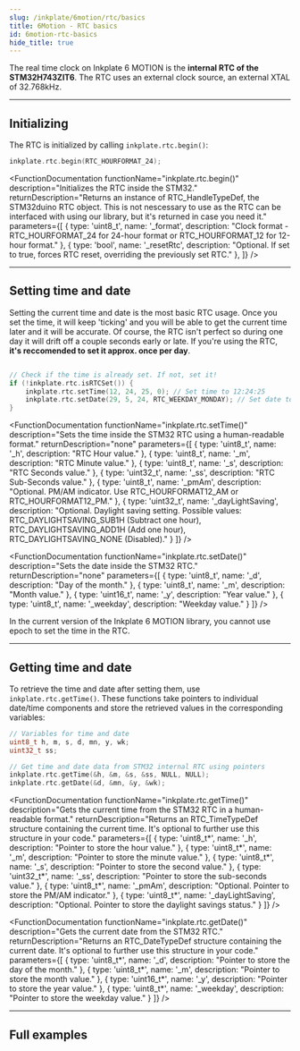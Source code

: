 ```yaml
---
slug: /inkplate/6motion/rtc/basics
title: 6Motion - RTC basics
id: 6motion-rtc-basics
hide_title: true
---
```


<SectionTitle title="RTC basics" backgroundImage="/img/rtc.png" />

The real time clock on Inkplate 6 MOTION is the **internal RTC of the STM32H743ZIT6**. The RTC uses an external clock source, an external XTAL of 32.768kHz.

---

## Initializing

The RTC is initialized by calling `inkplate.rtc.begin()`:

```cpp
inkplate.rtc.begin(RTC_HOURFORMAT_24);
```
<FunctionDocumentation
  functionName="inkplate.rtc.begin()"
  description="Initializes the RTC inside the STM32."
  returnDescription="Returns an instance of RTC_HandleTypeDef, the STM32duino RTC object. This is not nescessary to use as the RTC can be interfaced with using our library, but it's returned in case you need it."
  parameters={[
    { type: 'uint8_t', name: '_format', description: "Clock format - RTC_HOURFORMAT_24 for 24-hour format or RTC_HOURFORMAT_12 for 12-hour format." },
    { type: 'bool', name: '_resetRtc', description: "Optional. If set to true, forces RTC reset, overriding the previously set RTC." },
  ]}
/>

---

## Setting time and date

Setting the current time and date is the most basic RTC usage. Once you set the time, it will keep 'ticking' and you will be able to get the current time later and it will be accurate. Of course, the RTC isn't perfect so during one day it will drift off a couple seconds early or late. If you're using the RTC, **it's reccomended to set it approx. once per day**.

```cpp

// Check if the time is already set. If not, set it!
if (!inkplate.rtc.isRTCSet()) {
    inkplate.rtc.setTime(12, 24, 25, 0); // Set time to 12:24:25
    inkplate.rtc.setDate(29, 5, 24, RTC_WEEKDAY_MONDAY); // Set date to 29/5/2024, Monday
}
```

<FunctionDocumentation
  functionName="inkplate.rtc.isRTCSet()"
  description="Checks whether the RTC is set. If not, the RTC needs to be manually configured."
  returnDescription="Returns true if the RTC is already set, otherwise false."
/>

<FunctionDocumentation
  functionName="inkplate.rtc.setTime()"
  description="Sets the time inside the STM32 RTC using a human-readable format."
  returnDescription="none"
  parameters={[
    { type: 'uint8_t', name: '_h', description: "RTC Hour value." },
    { type: 'uint8_t', name: '_m', description: "RTC Minute value." },
    { type: 'uint8_t', name: '_s', description: "RTC Seconds value." },
    { type: 'uint32_t', name: '_ss', description: "RTC Sub-Seconds value." },
    { type: 'uint8_t', name: '_pmAm', description: "Optional. PM/AM indicator. Use RTC_HOURFORMAT12_AM or RTC_HOURFORMAT12_PM." },
    { type: 'uint32_t', name: '_dayLightSaving', description: "Optional. Daylight saving setting. Possible values: RTC_DAYLIGHTSAVING_SUB1H (Subtract one hour), RTC_DAYLIGHTSAVING_ADD1H (Add one hour), RTC_DAYLIGHTSAVING_NONE (Disabled)." }
  ]}
/>

<FunctionDocumentation
  functionName="inkplate.rtc.setDate()"
  description="Sets the date inside the STM32 RTC."
  returnDescription="none"
  parameters={[
    { type: 'uint8_t', name: '_d', description: "Day of the month." },
    { type: 'uint8_t', name: '_m', description: "Month value." },
    { type: 'uint16_t', name: '_y', description: "Year value." },
    { type: 'uint8_t', name: '_weekday', description: "Weekday value." }
  ]}
/>

<WarningBox>In the current version of the Inkplate 6 MOTION library, you cannot use epoch to set the time in the RTC.</WarningBox>

---

## Getting time and date

To retrieve the time and date after setting them, use `inkplate.rtc.getTime()`. These functions take pointers to individual date/time components and store the retrieved values in the corresponding variables:

```cpp
// Variables for time and date
uint8_t h, m, s, d, mn, y, wk;
uint32_t ss;

// Get time and date data from STM32 internal RTC using pointers
inkplate.rtc.getTime(&h, &m, &s, &ss, NULL, NULL);
inkplate.rtc.getDate(&d, &mn, &y, &wk);
```

<FunctionDocumentation
functionName="inkplate.rtc.getTime()"
description="Gets the current time from the STM32 RTC in a human-readable format."
returnDescription="Returns an RTC_TimeTypeDef structure containing the current time. It's optional to further use this structure in your code."
parameters={[
{ type: 'uint8_t*', name: '_h', description: "Pointer to store the hour value." },
{ type: 'uint8_t*', name: '_m', description: "Pointer to store the minute value." },
{ type: 'uint8_t*', name: '_s', description: "Pointer to store the second value." },
{ type: 'uint32_t*', name: '_ss', description: "Pointer to store the sub-seconds value." },
{ type: 'uint8_t*', name: '_pmAm', description: "Optional. Pointer to store the PM/AM indicator." },
{ type: 'uint8_t*', name: '_dayLightSaving', description: "Optional. Pointer to store the daylight savings status." }
]}
/>

<FunctionDocumentation
functionName="inkplate.rtc.getDate()"
description="Gets the current date from the STM32 RTC."
returnDescription="Returns an RTC_DateTypeDef structure containing the current date. It's optional to further use this structure in your code."
parameters={[
{ type: 'uint8_t*', name: '_d', description: "Pointer to store the day of the month." },
{ type: 'uint8_t*', name: '_m', description: "Pointer to store the month value." },
{ type: 'uint16_t*', name: '_y', description: "Pointer to store the year value." },
{ type: 'uint8_t*', name: '_weekday', description: "Pointer to store the weekday value." }
]}
/>

---

## Full examples

<QuickLink 
  title="Inkplate_6_Motion_Fast_Animation.ino" 
  description="Full Arduino example on how to get and set time via the internal RTC on Inkplate 6 MOTION"
  url="https://github.com/SolderedElectronics/Inkplate_Motion_Arduino_Library/blob/main/examples/Inkplate6Motion/Advanced/RTC/Inkplate_6_Motion_Simple_RTC/Inkplate_6_Motion_Simple_RTC.ino" 
/>
